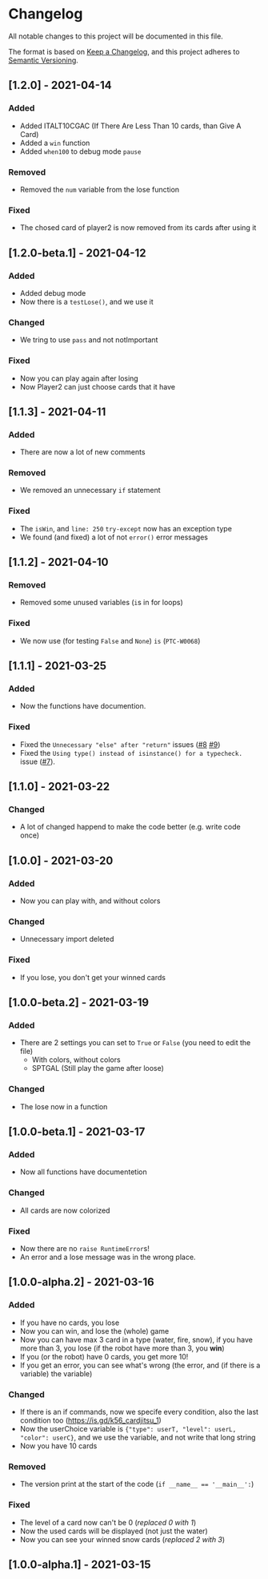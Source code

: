 # Changelog
All notable changes to this project will be documented in this file.

The format is based on [Keep a Changelog](https://keepachangelog.com/en/1.0.0/),
and this project adheres to [Semantic Versioning](https://semver.org/spec/v2.0.0.html).

## [1.2.0] - 2021-04-14
### Added
- Added ITALT10CGAC (If There Are Less Than 10 cards, than Give A Card)
- Added a `win` function
- Added `when100` to debug mode `pause`
### Removed
- Removed the `num` variable from the lose function
### Fixed
- The chosed card of player2 is now removed from its cards after using it

## [1.2.0-beta.1] - 2021-04-12
### Added
- Added debug mode
- Now there is a `testLose()`, and we use it
### Changed
- We tring to use `pass` and not notImportant
### Fixed
- Now you can play again after losing
- Now Player2 can just choose cards that it have

## [1.1.3] - 2021-04-11 
### Added
- There are now a lot of new comments
### Removed
- We removed an unnecessary `if` statement
### Fixed
- The `isWin`, and `line: 250` `try-except` now has an exception type
- We found (and fixed) a lot of not `error()` error messages

## [1.1.2] - 2021-04-10
### Removed
- Removed some unused variables (`i`s in for loops)
### Fixed
- We now use (for testing `False` and `None`) `is` (`PTC-W0068`)

## [1.1.1] - 2021-03-25
### Added
- Now the functions have documention.
### Fixed
- Fixed the `Unnecessary "else" after "return"` issues ([#8](https://github.com/koviubi56/cardjitsu/issues/8) [#9](https://github.com/koviubi56/cardjitsu/issues/9))
- Fixed the `Using type() instead of isinstance() for a typecheck.` issue ([#7](https://github.com/koviubi56/cardjitsu/issues/7)).

## [1.1.0] - 2021-03-22
### Changed
- A lot of changed happend to make the code better (e.g. write code once)

## [1.0.0] - 2021-03-20
### Added
- Now you can play with, and without colors
### Changed
- Unnecessary import deleted
### Fixed
- If you lose, you don't get your winned cards

## [1.0.0-beta.2] - 2021-03-19
### Added
- There are 2 settings you can set to `True` or `False` (you need to edit the file)
  - With colors, without colors
  - SPTGAL (Still play the game after loose)
### Changed
- The lose now in a function

## [1.0.0-beta.1] - 2021-03-17
### Added
- Now all functions have documentetion
### Changed
- All cards are now colorized
### Fixed
- Now there are no `raise RuntimeError`s!
- An error and a lose message was in the wrong place.

## [1.0.0-alpha.2] - 2021-03-16
### Added
- If you have no cards, you lose
- Now you can win, and lose the (whole) game
- Now you can have max 3 card in a type (water, fire, snow), if you have more than 3, you lose (if the robot have more than 3, you **win**)
- If you (or the robot) have 0 cards, you get more 10!
- If you get an error, you can see what's wrong (the error, and (if there is a variable) the variable)
### Changed
- If there is an if commands, now we specife every condition, also the last condition too (https://is.gd/k56_cardjitsu_1)
- Now the userChoice variable is `{"type": userT, "level": userL, "color": userC}`, and we use the variable, and not write that long string
- Now you have 10 cards
### Removed
- The version print at the start of the code (`if __name__ == '__main__':`)
### Fixed
- The level of a card now can't be 0 (*replaced 0 with 1*)
- Now the used cards will be displayed (not just the water)
- Now you can see your winned snow cards (*replaced 2 with 3*)

## [1.0.0-alpha.1] - 2021-03-15
